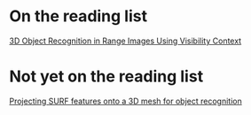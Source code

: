 # On the reading list

[3D Object Recognition in Range Images Using Visibility Context](http://iris.usc.edu/outlines/papers/2011/kim-medioni-iros11.pdf)

# Not yet on the reading list

[Projecting SURF features onto a 3D mesh for object recognition](http://www.eecs.berkeley.edu/~pabbeel/papers/2013-IROS-multimodal-final.pdf)